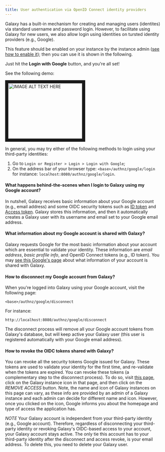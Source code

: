 ```yaml
---
title: User authentication via OpenID Connect identity providers
---
```


Galaxy has a built-in mechanism for creating and managing users (identites) via standard username and password login.
However, to facilitate using Galaxy for new users, we also allow login using identities on tursted identity providers
(e.g., Google). 

This feature should be enabled on your instance by the instance admin
([see how to enable it](/src/authnz/oidc/config/index.md)); then you can use it is shown in the following.

Just hit the **Login with Google** button, and you're all set!

See the following demo:

<a href="http://www.youtube.com/watch?feature=player_embedded&v=fx2sY41aM8A
" target="_blank"><img src="http://img.youtube.com/vi/fx2sY41aM8A/0.jpg" 
alt="IMAGE ALT TEXT HERE" width="240" height="180" border="10" /></a>


In general, you may try either of the following methods to login using your third-party identities: 

1. Go to `Login or Register > Login > Login with Google`;
2. On the address bar of your browser type: `<base>/authnz/google/login` for instance:
`localhost:8080/authnz/google/login`.


#### What happens behind-the-scenes when I login to Galaxy using my Google account?
In nutshell, Galaxy receives basic information about your Google account (e.g., email address) and some OIDC security
tokens such as [ID token](http://openid.net/specs/openid-connect-core-1_0.html#IDToken) and 
[Access token](https://www.oauth.com/oauth2-servers/access-tokens/). Galaxy stores this information, and 
then it automatically creates a Galaxy user with its username and email set to your Google email address. 

#### What information about my Google account is shared with Galaxy?
Galaxy requests Google for the most basic information about your account which are essential to validate your identity.
These information are _email address_, _basic profile info_, and OpenID Connect tokens (e.g., ID token). 
You may [see this Google's page](https://developers.google.com/identity/protocols/googlescopes#openid_connect) 
about what information of your account is shared with Galaxy.


#### How to disconnect my Google account from Galaxy? 
When you're logged into Galaxy using your Google account, visit the following page:

    <base>/authnz/google/disconnect

For instance:

    http://localhost:8080/authnz/google/disconnect
    
The disconnect process will remove all your Google account tokens from Galaxy's database, but 
will keep active your Galaxy user (this user is registered automatically with your Google email address).


#### How to revoke the OIDC tokens shared with Galaxy?
You can revoke all the security tokens Google issued for Galaxy. These tokens are used to validate your identity for
the first time, and re-validate when the tokens are expired. You can revoke these tokens (a complementary step to 
the disconnect process). To do so, visit [this page](https://myaccount.google.com/permissions), click on the Galaxy
instance icon in that page, and then click on the _REMOVE ACCESS_ button. Note, the name and icon of Galaxy instances
on this page can vary, as these info are provided by an admin of a Galaxy instance and each admin can decide for
different name and icon. However, once you clicked on the icon, Google informs you about the homepage and type of 
access the application has. 


_*NOTE*_
Your Galaxy account is independent from your third-party identity (e.g., Google account). Therefore, regardless of 
disconnecting your third-party identity or revoking Galaxy's OIDC-based access to your account, your Galaxy account
stays active. The only tie this account has to your third-party identity after the disconnect and access revoke, is
your email address. To delete this, you need to delete your Galaxy user. 
